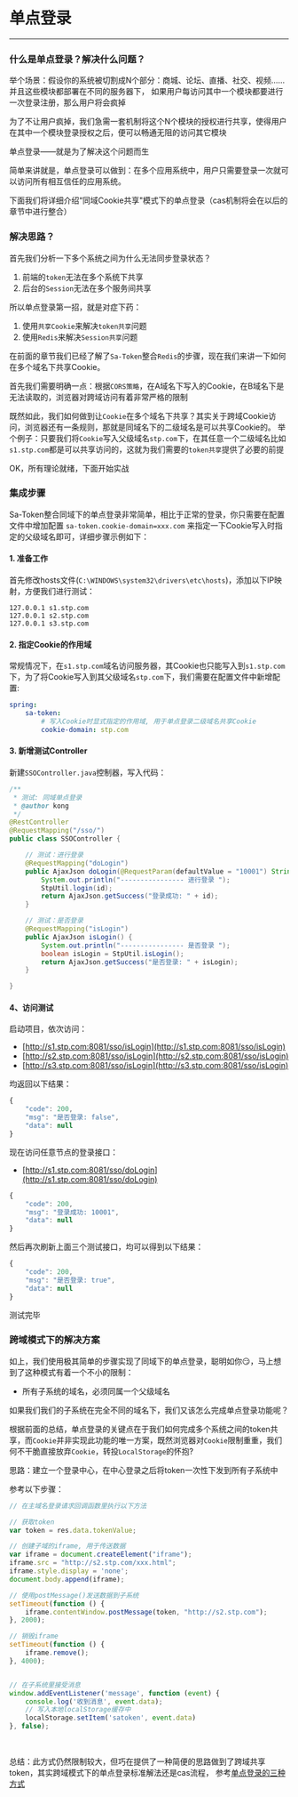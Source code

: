 # 单点登录
--- 

### 什么是单点登录？解决什么问题？

举个场景：假设你的系统被切割成N个部分：商城、论坛、直播、社交、视频…… 并且这些模块都部署在不同的服务器下，
如果用户每访问其中一个模块都要进行一次登录注册，那么用户将会疯掉

为了不让用户疯掉，我们急需一套机制将这个N个模块的授权进行共享，使得用户在其中一个模块登录授权之后，便可以畅通无阻的访问其它模块

单点登录——就是为了解决这个问题而生

简单来讲就是，单点登录可以做到：在多个应用系统中，用户只需要登录一次就可以访问所有相互信任的应用系统。

下面我们将详细介绍“同域Cookie共享"模式下的单点登录（cas机制将会在以后的章节中进行整合）


### 解决思路？

首先我们分析一下多个系统之间为什么无法同步登录状态？
1. 前端的`token`无法在多个系统下共享
2. 后台的`Session`无法在多个服务间共享

所以单点登录第一招，就是对症下药：
1. 使用`共享Cookie`来解决`token共享`问题
2. 使用`Redis`来解决`Session共享`问题

在前面的章节我们已经了解了`Sa-Token`整合`Redis`的步骤，现在我们来讲一下如何在多个域名下共享Cookie。

首先我们需要明确一点：根据`CORS策略`，在A域名下写入的Cookie，在B域名下是无法读取的，浏览器对跨域访问有着非常严格的限制 <br>

既然如此，我们如何做到让`Cookie`在多个域名下共享？其实关于跨域Cookie访问，浏览器还有一条规则，那就是同域名下的二级域名是可以共享Cookie的。
举个例子：只要我们将`Cookie`写入父级域名`stp.com`下，在其任意一个二级域名比如`s1.stp.com`都是可以共享访问的，这就为我们需要的`token共享`提供了必要的前提

OK，所有理论就绪，下面开始实战


### 集成步骤

Sa-Token整合同域下的单点登录非常简单，相比于正常的登录，你只需要在配置文件中增加配置 `sa-token.cookie-domain=xxx.com` 来指定一下Cookie写入时指定的父级域名即可，详细步骤示例如下：

#### 1. 准备工作
首先修改hosts文件(`C:\WINDOWS\system32\drivers\etc\hosts`)，添加以下IP映射，方便我们进行测试：
``` text
127.0.0.1 s1.stp.com
127.0.0.1 s2.stp.com
127.0.0.1 s3.stp.com
```

#### 2. 指定Cookie的作用域
常规情况下，在`s1.stp.com`域名访问服务器，其Cookie也只能写入到`s1.stp.com`下，为了将Cookie写入到其父级域名`stp.com`下，我们需要在配置文件中新增配置: 
``` yml
spring: 
	sa-token:
		# 写入Cookie时显式指定的作用域, 用于单点登录二级域名共享Cookie
		cookie-domain: stp.com
```

#### 3. 新增测试Controller
新建`SSOController.java`控制器，写入代码：
``` java
/**
 * 测试: 同域单点登录
 * @author kong
 */
@RestController
@RequestMapping("/sso/")
public class SSOController {

	// 测试：进行登录
	@RequestMapping("doLogin")
	public AjaxJson doLogin(@RequestParam(defaultValue = "10001") String id) {
		System.out.println("---------------- 进行登录 ");
		StpUtil.login(id);
		return AjaxJson.getSuccess("登录成功: " + id);
	}

	// 测试：是否登录
	@RequestMapping("isLogin")
	public AjaxJson isLogin() {
		System.out.println("---------------- 是否登录 ");
		boolean isLogin = StpUtil.isLogin();
		return AjaxJson.getSuccess("是否登录: " + isLogin);
	}

}
```

#### 4、访问测试
启动项目，依次访问：
- [http://s1.stp.com:8081/sso/isLogin](http://s1.stp.com:8081/sso/isLogin)
- [http://s2.stp.com:8081/sso/isLogin](http://s2.stp.com:8081/sso/isLogin)
- [http://s3.stp.com:8081/sso/isLogin](http://s3.stp.com:8081/sso/isLogin)

均返回以下结果：
``` js
{
	"code": 200,
	"msg": "是否登录: false",
	"data": null
}
```

现在访问任意节点的登录接口：
- [http://s1.stp.com:8081/sso/doLogin](http://s1.stp.com:8081/sso/doLogin) 

``` js
{
	"code": 200,
	"msg": "登录成功: 10001",
	"data": null
}
```

然后再次刷新上面三个测试接口，均可以得到以下结果：
``` js
{
	"code": 200,
	"msg": "是否登录: true",
	"data": null
}
```

测试完毕 


### 跨域模式下的解决方案 

如上，我们使用极其简单的步骤实现了同域下的单点登录，聪明如你😏，马上想到了这种模式有着一个不小的限制：
- 所有子系统的域名，必须同属一个父级域名

如果我们我们的子系统在完全不同的域名下，我们又该怎么完成单点登录功能呢？

根据前面的总结，单点登录的关键点在于我们如何完成多个系统之间的token共享，而`Cookie`并非实现此功能的唯一方案，既然浏览器对`Cookie`限制重重，我们何不干脆直接放弃`Cookie`，转投`LocalStorage`的怀抱? 

思路：建立一个登录中心，在中心登录之后将token一次性下发到所有子系统中

参考以下步骤：
``` js
// 在主域名登录请求回调函数里执行以下方法 

// 获取token 
var token = res.data.tokenValue;

// 创建子域的iframe, 用于传送数据
var iframe = document.createElement("iframe");
iframe.src = "http://s2.stp.com/xxx.html";
iframe.style.display = 'none';
document.body.append(iframe);

// 使用postMessage()发送数据到子系统 
setTimeout(function () {
	iframe.contentWindow.postMessage(token, "http://s2.stp.com");
}, 2000);

// 销毁iframe 
setTimeout(function () {
	iframe.remove();
}, 4000);


// 在子系统里接受消息
window.addEventListener('message', function (event) {
	console.log('收到消息', event.data);
	// 写入本地localStorage缓存中 
	localStorage.setItem('satoken', event.data)
}, false);

```


<br>

总结：此方式仍然限制较大，但巧在提供了一种简便的思路做到了跨域共享token，其实跨域模式下的单点登录标准解法还是cas流程，
参考[单点登录的三种方式](https://www.cnblogs.com/yonghengzh/p/13712729.html)













